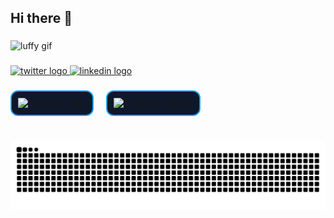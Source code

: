 <h2>Hi there 👋</h2>

###

<img src="https://usagif.com/wp-content/uploads/gify/one-piece-anime-usagif-animation-11.gif" height="200" alt="luffy gif" />

###

<!-- Social Links (Dark unique style) -->
<a href="https://x.com/Khurd_Tejas" target="_blank">
  <img src="https://img.shields.io/badge/Twitter-0f172a?style=for-the-badge&logo=twitter&logoColor=1DA1F2" height="35" alt="twitter logo" />
</a>
<a href="https://www.linkedin.com/in/tejas-s-khurd/" target="_blank">
  <img src="https://img.shields.io/badge/LinkedIn-0f172a?style=for-the-badge&logo=linkedin&logoColor=0A66C2" height="35" alt="linkedin logo" />
</a>

###

<!-- Widgets row -->
<div style="display: flex; gap: 20px;">

  <!-- Duolingo Widget -->
  <div style="background:#0f172a; border:2px solid #1DA1F2; border-radius:12px; padding:10px;">
    <img src="https://duolingo-stats-card.vercel.app/api?username=KhurdTejas&sort=xp&theme=dark" height="150" alt="duolingo stats" />
  </div>

  <!-- Most Used Languages Widget -->
  <div style="background:#0f172a; border:2px solid #1DA1F2; border-radius:12px; padding:10px;">
    <img src="https://github-readme-stats.vercel.app/api/top-langs?username=Tejas-Khurd-dev&layout=compact&langs_count=6&theme=blue_navy&hide_border=true" height="150" alt="languages graph" />
  </div>

</div>

###

<br clear="both">

<!-- Snake animation (centered only) -->
<div align="center">
  <img src="https://raw.githubusercontent.com/Tejas-Khurd-dev/Tejas-Khurd-dev/output/snake.svg" alt="Snake animation" />
</div>

